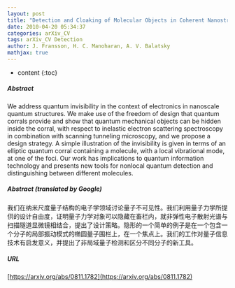 ```yaml
---
layout: post
title: "Detection and Cloaking of Molecular Objects in Coherent Nanostructures Using Inelastic Electron Tunneling Spectroscopy"
date: 2010-04-20 05:34:37
categories: arXiv_CV
tags: arXiv_CV Detection
author: J. Fransson, H. C. Manoharan, A. V. Balatsky
mathjax: true
---
```


* content
{:toc}

##### Abstract
We address quantum invisibility in the context of electronics in nanoscale quantum structures. We make use of the freedom of design that quantum corrals provide and show that quantum mechanical objects can be hidden inside the corral, with respect to inelastic electron scattering spectroscopy in combination with scanning tunneling microscopy, and we propose a design strategy. A simple illustration of the invisibility is given in terms of an elliptic quantum corral containing a molecule, with a local vibrational mode, at one of the foci. Our work has implications to quantum information technology and presents new tools for nonlocal quantum detection and distinguishing between different molecules.

##### Abstract (translated by Google)
我们在纳米尺度量子结构的电子学领域讨论量子不可见性。我们利用量子力学所提供的设计自由度，证明量子力学对象可以隐藏在畜栏内，就非弹性电子散射光谱与扫描隧道显微镜相结合，提出了设计策略。隐形的一个简单的例子是在一个包含一个分子的局部振动模式的椭圆量子围栏上，在一个焦点上。我们的工作对量子信息技术有启发意义，并提出了非局域量子检测和区分不同分子的新工具。

##### URL
[https://arxiv.org/abs/0811.1782](https://arxiv.org/abs/0811.1782)

